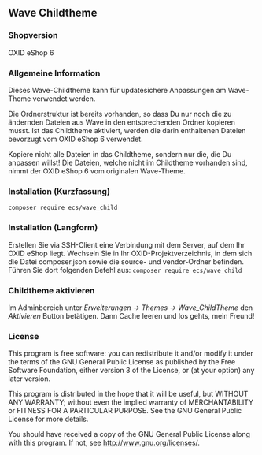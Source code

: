 ## Wave Childtheme

### Shopversion

OXID eShop 6


### Allgemeine Information

Dieses Wave-Childtheme kann für updatesichere Anpassungen am Wave-Theme verwendet werden.

Die Ordnerstruktur ist bereits vorhanden, so dass Du nur noch die zu ändernden Dateien aus Wave in den entsprechenden Ordner kopieren musst.
Ist das Childtheme aktiviert, werden die darin enthaltenen Dateien bevorzugt vom OXID eShop 6 verwendet.

Kopiere nicht alle Dateien in das Childtheme, sondern nur die, die Du anpassen willst!
Die Dateien, welche nicht im Childtheme vorhanden sind, nimmt der OXID eShop 6 vom originalen Wave-Theme.


### Installation (Kurzfassung)

`composer require ecs/wave_child`


### Installation (Langform)

Erstellen Sie via SSH-Client eine Verbindung mit dem Server, auf dem Ihr OXID eShop liegt.
Wechseln Sie in Ihr OXID-Projektverzeichnis, in dem sich die Datei composer.json sowie die source- und vendor-Ordner befinden.
Führen Sie dort folgenden Befehl aus: `composer require ecs/wave_child`


### Childtheme aktivieren

Im Adminbereich unter *Erweiterungen → Themes → Wave_ChildTheme* den *Aktivieren* Button betätigen.
Dann Cache leeren und los gehts, mein Freund!


### License

This program is free software: you can redistribute it and/or modify
it under the terms of the GNU General Public License as published by
the Free Software Foundation, either version 3 of the License, or
(at your option) any later version.

This program is distributed in the hope that it will be useful,
but WITHOUT ANY WARRANTY; without even the implied warranty of
MERCHANTABILITY or FITNESS FOR A PARTICULAR PURPOSE.  See the
GNU General Public License for more details.

You should have received a copy of the GNU General Public License
along with this program.  If not, see <http://www.gnu.org/licenses/>.
